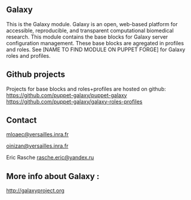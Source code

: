 Galaxy
------

This is the Galaxy module. Galaxy is an open, web-based platform for accessible, reproducible, and transparent computational biomedical research.
This module contains the base blocks for Galaxy server configuration management. 
These base blocks are agregated in profiles and roles.
See [NAME TO FIND MODULE ON PUPPET FORGE] for Galaxy roles and profiles.

Github projects
--------------

Projects for base blocks and roles+profiles are hosted on github:
https://github.com/puppet-galaxy/puppet-galaxy
https://github.com/puppet-galaxy/galaxy-roles-profiles

Contact
-------

mloaec@versailles.inra.fr

oinizan@versailles.inra.fr

Eric Rasche rasche.eric@yandex.ru

More info about Galaxy :
------------------------
http://galaxyproject.org
